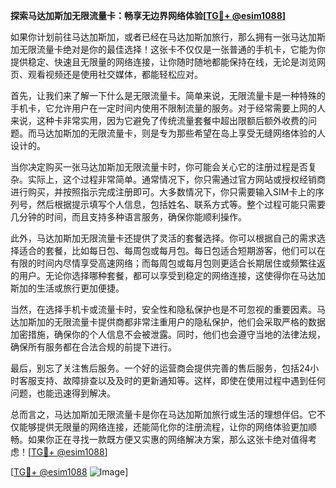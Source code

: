 **探索马达加斯加无限流量卡：畅享无边界网络体验[[TG💪+ @esim1088](https://t.me/s/esim1088)]**

如果你计划前往马达加斯加，或者已经在马达加斯加旅行，那么拥有一张马达加斯加无限流量卡绝对是你的最佳选择！这张卡不仅仅是一张普通的手机卡，它能为你提供稳定、快速且无限量的网络连接，让你随时随地都能保持在线，无论是浏览网页、观看视频还是使用社交媒体，都能轻松应对。

首先，让我们来了解一下什么是无限流量卡。简单来说，无限流量卡是一种特殊的手机卡，它允许用户在一定时间内使用不限制流量的服务。对于经常需要上网的人来说，这种卡非常实用，因为它避免了传统流量套餐中超出限额后额外收费的问题。而马达加斯加的无限流量卡，则是专为那些希望在岛上享受无缝网络体验的人设计的。

当你决定购买一张马达加斯加无限流量卡时，你可能会关心它的注册过程是否复杂。实际上，这个过程非常简单。通常情况下，你只需通过官方网站或授权经销商进行购买，并按照指示完成注册即可。大多数情况下，你只需要输入SIM卡上的序列号，然后根据提示填写个人信息，包括姓名、联系方式等。整个过程可能只需要几分钟的时间，而且支持多种语言服务，确保你能顺利操作。

此外，马达加斯加无限流量卡还提供了灵活的套餐选择。你可以根据自己的需求选择适合的套餐，比如每日包、每周包或每月包。每日包适合短期游客，他们可以在有限的时间内尽情享受高速网络；而每周包或每月包则更适合长期居住或频繁往返的用户。无论你选择哪种套餐，都可以享受到稳定的网络连接，这使得你在马达加斯加的生活或旅行更加便捷。

当然，在选择手机卡或流量卡时，安全性和隐私保护也是不可忽视的重要因素。马达加斯加的无限流量卡提供商都非常注重用户的隐私保护，他们会采取严格的数据加密措施，确保你的个人信息不会被泄露。同时，他们也会遵守当地的法律法规，确保所有服务都在合法合规的前提下进行。

最后，别忘了关注售后服务。一个好的运营商会提供完善的售后服务，包括24小时客服支持、故障排查以及及时的更新通知等。这样，即使在使用过程中遇到任何问题，也能迅速得到解决。

总而言之，马达加斯加无限流量卡是你在马达加斯加旅行或生活的理想伴侣。它不仅能够提供无限量的网络连接，还能简化你的注册流程，让你的网络体验更加顺畅。如果你正在寻找一款既方便又实惠的网络解决方案，那么这张卡绝对值得考虑！[[TG💪+ @esim1088](https://t.me/s/esim1088)]

[[TG💪+ @esim1088](https://t.me/s/esim1088) ![Image](https://i.postimg.cc/4NQfJmqS/Snipaste-2025-05-13-00-14-12.png)]